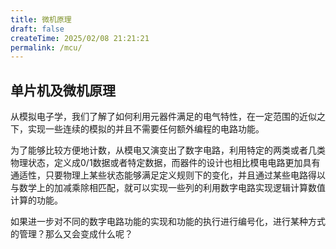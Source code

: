 ```yaml
---
title: 微机原理
draft: false
createTime: 2025/02/08 21:21:21
permalink: /mcu/
---
```


## 单片机及微机原理

从模拟电子学，我们了解了如何利用元器件满足的电气特性，在一定范围的近似之下，实现一些连续的模拟的并且不需要任何额外编程的电路功能。

为了能够比较方便地计数，从模电又演变出了数字电路，利用特定的两类或者几类物理状态，定义成0/1数据或者特定数据，而器件的设计也相比模电电路更加具有通适性，只要物理上某些状态能够满足定义规则下的变化，并且通过某些电路得以与数学上的加减乘除相匹配，就可以实现一些列的利用数字电路实现逻辑计算数值计算的功能。

如果进一步对不同的数字电路功能的实现和功能的执行进行编号化，进行某种方式的管理？那么又会变成什么呢？